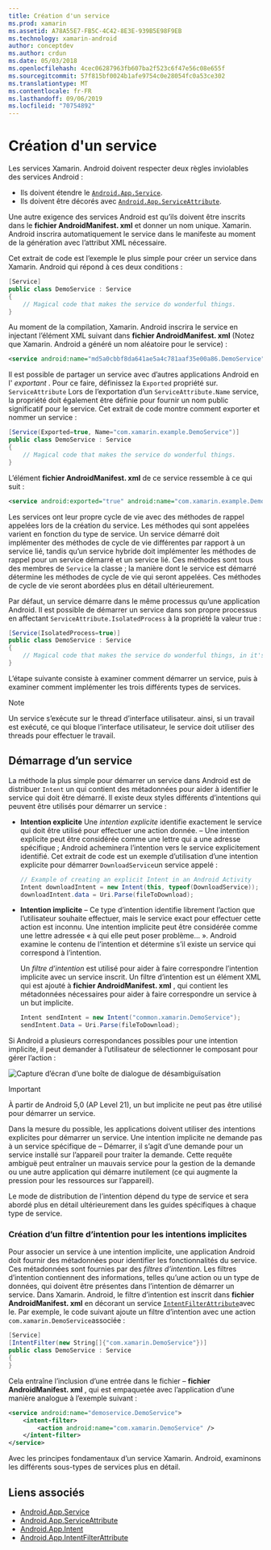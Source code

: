 ```yaml
---
title: Création d'un service
ms.prod: xamarin
ms.assetid: A78A55E7-FB5C-4C42-8E3E-939B5E98F9EB
ms.technology: xamarin-android
author: conceptdev
ms.author: crdun
ms.date: 05/03/2018
ms.openlocfilehash: 4cec06287963fb607ba2f523c6f47e56c08e655f
ms.sourcegitcommit: 57f815bf0024b1afe9754c0e28054fc0a53ce302
ms.translationtype: MT
ms.contentlocale: fr-FR
ms.lasthandoff: 09/06/2019
ms.locfileid: "70754892"
---
```

# <a name="creating-a-service"></a>Création d'un service

Les services Xamarin. Android doivent respecter deux règles inviolables des services Android :

- Ils doivent étendre le [`Android.App.Service`](xref:Android.App.Service).
- Ils doivent être décorés avec [`Android.App.ServiceAttribute`](xref:Android.App.ServiceAttribute).

Une autre exigence des services Android est qu’ils doivent être inscrits dans le **fichier AndroidManifest. xml** et donner un nom unique. Xamarin. Android inscrira automatiquement le service dans le manifeste au moment de la génération avec l’attribut XML nécessaire.

Cet extrait de code est l’exemple le plus simple pour créer un service dans Xamarin. Android qui répond à ces deux conditions :  

```csharp
[Service]
public class DemoService : Service
{
    // Magical code that makes the service do wonderful things.
}
```

Au moment de la compilation, Xamarin. Android inscrira le service en injectant l’élément XML suivant dans **fichier AndroidManifest. xml** (Notez que Xamarin. Android a généré un nom aléatoire pour le service) :

```xml
<service android:name="md5a0cbbf8da641ae5a4c781aaf35e00a86.DemoService" />
```

Il est possible de partager un service avec d’autres applications Android en l' _exportant_ . Pour ce faire, définissez la `Exported` propriété sur. `ServiceAttribute` Lors de l’exportation d’un `ServiceAttribute.Name` service, la propriété doit également être définie pour fournir un nom public significatif pour le service. Cet extrait de code montre comment exporter et nommer un service :

```csharp
[Service(Exported=true, Name="com.xamarin.example.DemoService")]
public class DemoService : Service
{
    // Magical code that makes the service do wonderful things.
}
```

L’élément **fichier AndroidManifest. xml** de ce service ressemble à ce qui suit :

```xml
<service android:exported="true" android:name="com.xamarin.example.DemoService" />
```

Les services ont leur propre cycle de vie avec des méthodes de rappel appelées lors de la création du service. Les méthodes qui sont appelées varient en fonction du type de service. Un service démarré doit implémenter des méthodes de cycle de vie différentes par rapport à un service lié, tandis qu’un service hybride doit implémenter les méthodes de rappel pour un service démarré et un service lié. Ces méthodes sont tous des membres de `Service` la classe ; la manière dont le service est démarré détermine les méthodes de cycle de vie qui seront appelées. Ces méthodes de cycle de vie seront abordées plus en détail ultérieurement.

Par défaut, un service démarre dans le même processus qu’une application Android. Il est possible de démarrer un service dans son propre processus en affectant `ServiceAttribute.IsolatedProcess` à la propriété la valeur true :

```csharp
[Service(IsolatedProcess=true)]
public class DemoService : Service
{
    // Magical code that makes the service do wonderful things, in it's own process!
}
```

L’étape suivante consiste à examiner comment démarrer un service, puis à examiner comment implémenter les trois différents types de services.

> [!NOTE]
> Un service s’exécute sur le thread d’interface utilisateur. ainsi, si un travail est exécuté, ce qui bloque l’interface utilisateur, le service doit utiliser des threads pour effectuer le travail.

## <a name="starting-a-service"></a>Démarrage d’un service

La méthode la plus simple pour démarrer un service dans Android est de distribuer `Intent` un qui contient des métadonnées pour aider à identifier le service qui doit être démarré. Il existe deux styles différents d’intentions qui peuvent être utilisés pour démarrer un service :

- **Intention explicite** Une _intention explicite_ identifie exactement le service qui doit être utilisé pour effectuer une action donnée. &ndash; Une intention explicite peut être considérée comme une lettre qui a une adresse spécifique ; Android acheminera l’intention vers le service explicitement identifié. Cet extrait de code est un exemple d’utilisation d’une intention explicite pour démarrer `DownloadService`un service appelé :

    ```csharp
    // Example of creating an explicit Intent in an Android Activity
    Intent downloadIntent = new Intent(this, typeof(DownloadService));
    downloadIntent.data = Uri.Parse(fileToDownload);
    ```

- **Intention implicite** &ndash; Ce type d’intention identifie librement l’action que l’utilisateur souhaite effectuer, mais le service exact pour effectuer cette action est inconnu. Une intention implicite peut être considérée comme une lettre adressée « à qui elle peut poser problème... ».
    Android examine le contenu de l’intention et détermine s’il existe un service qui correspond à l’intention.

    Un _filtre d’intention_ est utilisé pour aider à faire correspondre l’intention implicite avec un service inscrit. Un filtre d’intention est un élément XML qui est ajouté à **fichier AndroidManifest. xml** , qui contient les métadonnées nécessaires pour aider à faire correspondre un service à un but implicite.

    ```csharp
    Intent sendIntent = new Intent("common.xamarin.DemoService");
    sendIntent.Data = Uri.Parse(fileToDownload);
    ```

Si Android a plusieurs correspondances possibles pour une intention implicite, il peut demander à l’utilisateur de sélectionner le composant pour gérer l’action :

![Capture d’écran d’une boîte de dialogue de désambiguïsation](images/creating-a-service-01.png "Capture d’écran d’une boîte de dialogue de désambiguïsation")

> [!IMPORTANT]
> À partir de Android 5,0 (AP Level 21), un but implicite ne peut pas être utilisé pour démarrer un service.

Dans la mesure du possible, les applications doivent utiliser des intentions explicites pour démarrer un service. Une intention implicite ne demande pas à un service spécifique de &ndash; Démarrer, il s’agit d’une demande pour un service installé sur l’appareil pour traiter la demande. Cette requête ambiguë peut entraîner un mauvais service pour la gestion de la demande ou une autre application qui démarre inutilement (ce qui augmente la pression pour les ressources sur l’appareil).

Le mode de distribution de l’intention dépend du type de service et sera abordé plus en détail ultérieurement dans les guides spécifiques à chaque type de service.

### <a name="creating-an-intent-filter-for-implicit-intents"></a>Création d’un filtre d’intention pour les intentions implicites

Pour associer un service à une intention implicite, une application Android doit fournir des métadonnées pour identifier les fonctionnalités du service. Ces métadonnées sont fournies par des _filtres d’intention_. Les filtres d’intention contiennent des informations, telles qu’une action ou un type de données, qui doivent être présentes dans l’intention de démarrer un service. Dans Xamarin. Android, le filtre d’intention est inscrit dans **fichier AndroidManifest. xml** en décorant un service [`IntentFilterAttribute`](xref:Android.App.IntentFilterAttribute)avec le. Par exemple, le code suivant ajoute un filtre d’intention avec une action `com.xamarin.DemoService`associée :

```csharp
[Service]
[IntentFilter(new String[]{"com.xamarin.DemoService"})]
public class DemoService : Service
{
}
```

Cela entraîne l’inclusion d’une entrée dans le fichier &ndash; **fichier AndroidManifest. xml** , qui est empaquetée avec l’application d’une manière analogue à l’exemple suivant :

```xml
<service android:name="demoservice.DemoService">
    <intent-filter>
        <action android:name="com.xamarin.DemoService" />
    </intent-filter>
</service>
```

Avec les principes fondamentaux d’un service Xamarin. Android, examinons les différents sous-types de services plus en détail.

## <a name="related-links"></a>Liens associés

- [Android.App.Service](xref:Android.App.Service)
- [Android.App.ServiceAttribute](xref:Android.App.ServiceAttribute)
- [Android.App.Intent](xref:Android.Content.Intent)
- [Android.App.IntentFilterAttribute](xref:Android.App.IntentFilterAttribute)

